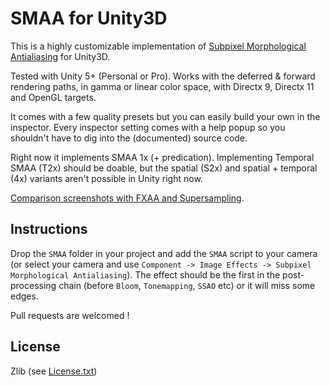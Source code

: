 # SMAA for Unity3D

This is a highly customizable implementation of [Subpixel Morphological Antialiasing](http://www.iryoku.com/smaa/) for Unity3D.

Tested with Unity 5+ (Personal or Pro). Works with the deferred & forward rendering paths, in gamma or linear color space, with Directx 9, Directx 11 and OpenGL targets.

It comes with a few quality presets but you can easily build your own in the inspector. Every inspector setting comes with a help popup so you shouldn't have to dig into the (documented) source code.

Right now it implements SMAA 1x (+ predication). Implementing Temporal SMAA (T2x) should be doable, but the spatial (S2x) and spatial + temporal (4x) variants aren't possible in Unity right now.

[Comparison screenshots with FXAA and Supersampling](http://imgur.com/a/J75KB).

## Instructions

Drop the `SMAA` folder in your project and add the `SMAA` script to your camera (or select your camera and use `Component -> Image Effects -> Subpixel Morphological Antialiasing`). The effect should be the first in the post-processing chain (before `Bloom`, `Tonemapping`, `SSAO` etc) or it will miss some edges.

Pull requests are welcomed !

## License

Zlib (see [License.txt](LICENSE.txt))
